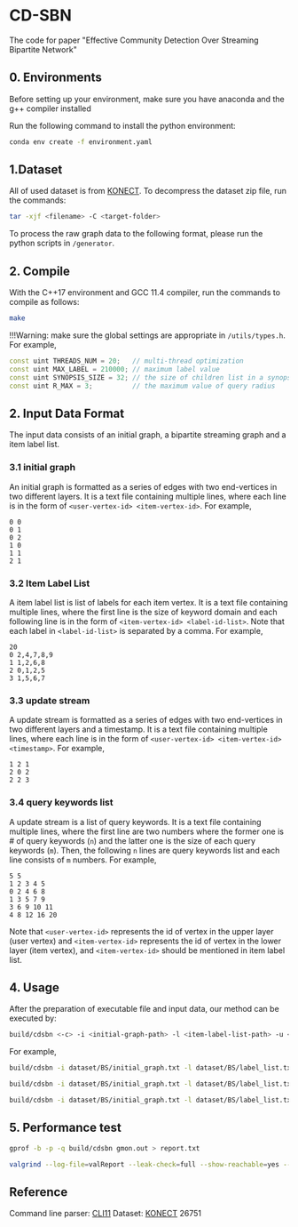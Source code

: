 # CD-SBN

The code for paper "Effective Community Detection Over Streaming Bipartite Network"

## 0. Environments

Before setting up your environment, make sure you have anaconda and the g++ compiler installed

Run the following command to install the python environment:

```bash
conda env create -f environment.yaml
```

## 1.Dataset

All of used dataset is from [KONECT](http://konect.cc/). To decompress the dataset zip file, run the commands:

```bash
tar -xjf <filename> -C <target-folder>
```

To process the raw graph data to the following format, please run the python scripts in `/generator`.

## 2. Compile

With the C++17 environment and GCC 11.4 compiler, run the commands to compile as follows:

```bash
make
```

!!!Warning: make sure the global settings are appropriate in `/utils/types.h`. For example,

```cpp
const uint THREADS_NUM = 20;   // multi-thread optimization
const uint MAX_LABEL = 210000; // maximum label value
const uint SYNOPSIS_SIZE = 32; // the size of children list in a synopsis node
const uint R_MAX = 3;          // the maximum value of query radius
```

## 2. Input Data Format

The input data consists of an initial graph, a bipartite streaming graph and a item label list.

### 3.1 initial graph

An initial graph is formatted as a series of edges with two end-vertices in two different layers. It is a text file containing multiple lines, where each line is in the form of `<user-vertex-id> <item-vertex-id>`. For example,

```text/plain
0 0
0 1
0 2
1 0
1 1
2 1
```

### 3.2 Item Label List

A item label list is list of labels for each item vertex. It is a text file containing multiple lines, where the first line is the size of keyword domain and  each following line is in the form of `<item-vertex-id> <label-id-list>`. Note that each label in `<label-id-list>` is separated by a comma. For example,

```text/plain
20
0 2,4,7,8,9
1 1,2,6,8
2 0,1,2,5
3 1,5,6,7
```

### 3.3 update stream

A update stream is formatted as a series of edges with two end-vertices in two different layers and a timestamp. It is a text file containing multiple lines, where each line is in the form of `<user-vertex-id> <item-vertex-id> <timestamp>`. For example,

```text/plain
1 2 1
2 0 2
2 2 3
```

### 3.4 query keywords list

A update stream is a list of query keywords. It is a text file containing multiple lines, where the first line are two numbers where the former one is # of query keywords (`n`) and the latter one is the size of each query keywords (`m`). Then, the following `n` lines are query keywords list and each line consists of `m` numbers. For example,

```text/plain
5 5
1 2 3 4 5
0 2 4 6 8
1 3 5 7 9
3 6 9 10 11
4 8 12 16 20
```

Note that `<user-vertex-id>` represents the id of vertex in the upper layer (user vertex) and `<item-vertex-id>` represents the id of vertex in the lower layer (item vertex), and `<item-vertex-id>` should be mentioned in item label list.

## 4. Usage

After the preparation of executable file and input data, our method can be executed by:

```bash
build/cdsbn <-c> -i <initial-graph-path> -l <item-label-list-path> -u <update-stream-path> -t <query-timestamp> -w <sliding-window-size> -q <query-keywords-path> -k <query-support-threshold> -r <query-maximum-radius> -s <query-score-threshold>
```

For example,

```bash
build/cdsbn -i dataset/BS/initial_graph.txt -l dataset/BS/label_list.txt -u dataset/BS/update_stream.txt -q dataset/BS/query_keywords_list-5.txt -t 599996400 -w 100 -k 4 -r 2 -s 2

build/cdsbn -i dataset/BS/initial_graph.txt -l dataset/BS/label_list.txt -u dataset/BS/update_stream.txt -q dataset/BS/query_keywords_list-10.txt -t 599996400 -w 100 -k 4 -r 2 -s 2

build/cdsbn -i dataset/BS/initial_graph.txt -l dataset/BS/label_list.txt -u dataset/BS/update_stream.txt -q dataset/BS/query_keywords_list-20.txt -t 599996400 -w 100 -k 4 -r 2 -s 2
```

## 5. Performance test

```bash
gprof -b -p -q build/cdsbn gmon.out > report.txt

valgrind --log-file=valReport --leak-check=full --show-reachable=yes --leak-resolution=low build/cdsbn -i dataset/BS/initial_graph.txt -l dataset/BS/label_list.txt -u dataset/BS/update_stream.txt -q dataset/BS/query_keywords_list-1.txt -t 0 -w 100 -k 4 -r 2 -s 2

```

## Reference

Command line parser: [CLI11](https://github.com/CLIUtils/CLI11)
Dataset: [KONECT](http://konect.cc/)
26751
